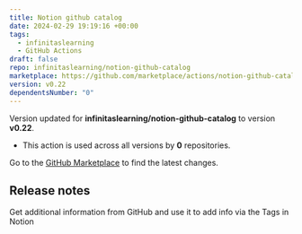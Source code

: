 ```yaml
---
title: Notion github catalog
date: 2024-02-29 19:19:16 +00:00
tags:
  - infinitaslearning
  - GitHub Actions
draft: false
repo: infinitaslearning/notion-github-catalog
marketplace: https://github.com/marketplace/actions/notion-github-catalog
version: v0.22
dependentsNumber: "0"
---
```



Version updated for **infinitaslearning/notion-github-catalog** to version **v0.22**.
- This action is used across all versions by **0** repositories.

Go to the [GitHub Marketplace](https://github.com/marketplace/actions/notion-github-catalog) to find the latest changes.

## Release notes

Get additional information from GitHub and use it to add info via the Tags in Notion

